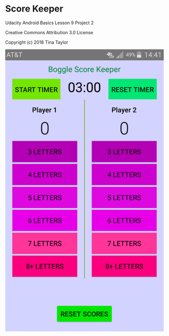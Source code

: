 # Score Keeper

Udacity Android Basics Lesson 9 Project 2

Creative Commons Attribution 3.0 License

Copyright (c) 2018 Tina Taylor

![Screenshot of Boggle Score Keeper App](https://raw.githubusercontent.com/tinapleez/ScoreKeeper/master/docs/images/BoggleScoreKeeper.png "Screenshot of Boggle Score Keeper App")
